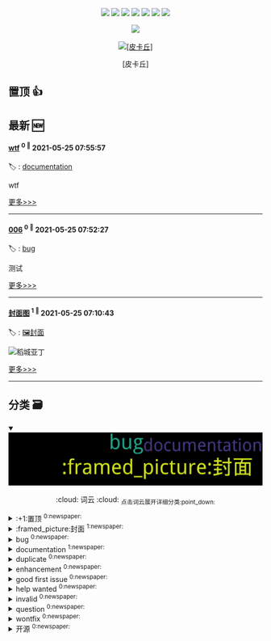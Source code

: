 

<p align='center'>
    <img src="https://badgen.net/badge/labels/12"/>
    <img src="https://badgen.net/github/issues/smileyby/ghiblog"/>
    <img src="https://badgen.net/badge/last-commit/2021-05-25 08:15:32"/>
    <img src="https://badgen.net/github/forks/smileyby/ghiblog"/>
    <img src="https://badgen.net/github/stars/smileyby/ghiblog"/>
    <img src="https://badgen.net/github/watchers/smileyby/ghiblog"/>
    <img src="https://badgen.net/github/release/smileyby/ghiblog"/>
</p>

<p align='center'>
    <a href="https://github.com/jwenjian/visitor-count-badge">
        <img src="https://visitor-badge.glitch.me/badge?page_id=jwenjian.ghiblog"/>
    </a>
</p>



<p align='center'>
<a href='https://github.com/smileyby/notes-copy/issues/1#issuecomment-847653254'>
<img src='https://user-images.githubusercontent.com/16968442/119462781-b033b700-bd73-11eb-8858-68792e9dda2f.jpg' width='50%' alt='
[皮卡丘]
'>
</a>
</p>
<p align='center'>
<span>
[皮卡丘]
</span>
</p>

    
## 置顶 :thumbsup: 
## 最新 :new: 

#### [wtf](https://github.com/smileyby/notes-copy/issues/9) <sup>0 :speech_balloon:</sup> 	 2021-05-25 07:55:57

:label: : [documentation](https://github.com/smileyby/ghiblog/labels/documentation)

wtf

[更多>>>](https://github.com/smileyby/notes-copy/issues/9)

---


#### [006](https://github.com/smileyby/notes-copy/issues/8) <sup>0 :speech_balloon:</sup> 	 2021-05-25 07:52:27

:label: : [bug](https://github.com/smileyby/ghiblog/labels/bug)

测试

[更多>>>](https://github.com/smileyby/notes-copy/issues/8)

---


#### [封面图](https://github.com/smileyby/notes-copy/issues/1) <sup>1 :speech_balloon:</sup> 	 2021-05-25 07:10:43

:label: : [:framed_picture:封面](https://github.com/smileyby/ghiblog/labels/%3Aframed_picture%3A%E5%B0%81%E9%9D%A2)

![稻城亚丁](https://user-images.githubusercontent.com/16968442/119454599-49aa9b00-bd6b-11eb-8573-f6fcae939734.jpg)


[更多>>>](https://github.com/smileyby/notes-copy/issues/1)

---


## 分类  :card_file_box: 

<details open="open">
    <summary>
        <img src="assets/wordcloud.png" title="词云, 点击展开详细分类" alt="词云， 点击展开详细分类">
        <p align="center">:cloud: 词云 :cloud: <sub>点击词云展开详细分类:point_down: </sub></p>
    </summary>


<details>
<summary>:+1:置顶	<sup>0:newspaper:</sup></summary>



</details>

<details>
<summary>:framed_picture:封面	<sup>1:newspaper:</sup></summary>

- [封面图](https://github.com/smileyby/notes-copy/issues/1)  <sup>1 :speech_balloon:</sup>  	 


</details>

<details>
<summary>bug	<sup>0:newspaper:</sup></summary>



</details>

<details>
<summary>documentation	<sup>1:newspaper:</sup></summary>

- [wtf](https://github.com/smileyby/notes-copy/issues/9)  <sup>0 :speech_balloon:</sup>  	 


</details>

<details>
<summary>duplicate	<sup>0:newspaper:</sup></summary>



</details>

<details>
<summary>enhancement	<sup>0:newspaper:</sup></summary>



</details>

<details>
<summary>good first issue	<sup>0:newspaper:</sup></summary>



</details>

<details>
<summary>help wanted	<sup>0:newspaper:</sup></summary>



</details>

<details>
<summary>invalid	<sup>0:newspaper:</sup></summary>



</details>

<details>
<summary>question	<sup>0:newspaper:</sup></summary>



</details>

<details>
<summary>wontfix	<sup>0:newspaper:</sup></summary>



</details>

<details>
<summary>开源	<sup>0:newspaper:</sup></summary>



</details>


</details>    
